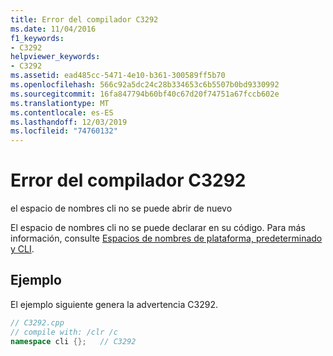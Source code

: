 ```yaml
---
title: Error del compilador C3292
ms.date: 11/04/2016
f1_keywords:
- C3292
helpviewer_keywords:
- C3292
ms.assetid: ead485cc-5471-4e10-b361-300589ff5b70
ms.openlocfilehash: 566c92a5dc24c28b334653c6b5507b0bd9330992
ms.sourcegitcommit: 16fa847794b60bf40c67d20f74751a67fccb602e
ms.translationtype: MT
ms.contentlocale: es-ES
ms.lasthandoff: 12/03/2019
ms.locfileid: "74760132"
---
```

# <a name="compiler-error-c3292"></a>Error del compilador C3292

el espacio de nombres cli no se puede abrir de nuevo

El espacio de nombres cli no se puede declarar en su código.  Para más información, consulte [Espacios de nombres de plataforma, predeterminado y CLI](../../extensions/platform-default-and-cli-namespaces-cpp-component-extensions.md).

## <a name="example"></a>Ejemplo

El ejemplo siguiente genera la advertencia C3292.

```cpp
// C3292.cpp
// compile with: /clr /c
namespace cli {};   // C3292
```
